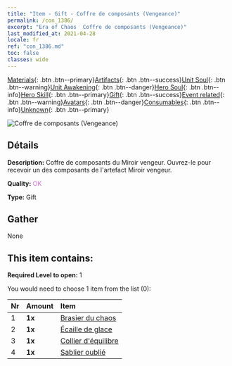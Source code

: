 ```yaml
---
title: "Item - Gift - Coffre de composants (Vengeance)"
permalink: /con_1386/
excerpt: "Era of Chaos  Coffre de composants (Vengeance)"
last_modified_at: 2021-04-28
locale: fr
ref: "con_1386.md"
toc: false
classes: wide
---
```

 [Materials](/ItemsFR/){: .btn .btn--primary}[Artifacts](/ItemsFR/Artifacts/){: .btn .btn--success}[Unit Soul](/ItemsFR/UnitSoul/){: .btn .btn--warning}[Unit Awakening](/ItemsFR/UnitAwakening/){: .btn .btn--danger}[Hero Soul](/ItemsFR/HeroSoul/){: .btn .btn--info}[Hero Skill](/ItemsFR/HeroSkill/){: .btn .btn--primary}[Gift](/ItemsFR/Gift/){: .btn .btn--success}[Event related](/ItemsFR/Events/){: .btn .btn--warning}[Avatars](/ItemsFR/Avatars/){: .btn .btn--danger}[Consumables](/ItemsFR/Consumables/){: .btn .btn--info}[Unknown](/ItemsFR/Unknown/){: .btn .btn--primary}

 ![Coffre de composants (Vengeance)](/images/t/i_906064.png)

## Détails
 **Description:** Coffre de composants du Miroir vengeur. Ouvrez-le pour recevoir un des composants de l'artefact Miroir vengeur.

 **Quality:** <span style="color: #DA70D6">OK</span>

 **Type:** Gift

## Gather

  None

## This item contains:

 **Required Level to open:** 1

 You would need to choose 1 item from the list (0):

  | Nr | Amount |     Item    |
  |:---|:-------|:------------|
  | 1 |  **1x** | [Brasier du chaos](/ItemsFR/art_140/) |  | 
  | 2 |  **1x** | [Écaille de glace](/ItemsFR/art_141/) |  | 
  | 3 |  **1x** | [Collier d'équilibre](/ItemsFR/art_142/) |  | 
  | 4 |  **1x** | [Sablier oublié](/ItemsFR/art_143/) |  | 
